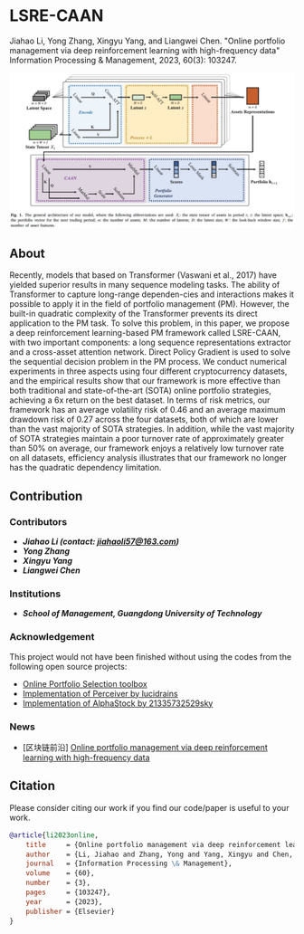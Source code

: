 # LSRE-CAAN
Jiahao Li, Yong Zhang, Xingyu Yang, and Liangwei Chen. "Online portfolio management via deep reinforcement learning with high-frequency data" Information Processing & Management, 2023, 60(3): 103247.

![image](doc/LSRE-CAAN.jpg)

## About
Recently, models that based on Transformer (Vaswani et al., 2017) have yielded superior results in many sequence modeling tasks. The ability of Transformer to capture long-range dependen-cies and interactions makes it possible to apply it in the field of portfolio management (PM). However, the built-in quadratic complexity of the Transformer prevents its direct application to the PM task. To solve this problem, in this paper, we propose a deep reinforcement learning-based PM framework called LSRE-CAAN, with two important components: a long sequence representations extractor and a cross-asset attention network. Direct Policy Gradient is used to solve the sequential decision problem in the PM process. We conduct numerical experiments in three aspects using four different cryptocurrency datasets, and the empirical results show that our framework is more effective than both traditional and state-of-the-art (SOTA) online portfolio strategies, achieving a 6x return on the best dataset. In terms of risk metrics, our framework has an average volatility risk of 0.46 and an average maximum drawdown risk of 0.27 across the four datasets, both of which are lower than the vast majority of SOTA strategies. In addition, while the vast majority of SOTA strategies maintain a poor turnover rate of approximately greater than 50% on average, our framework enjoys a relatively low turnover rate on all datasets, efficiency analysis illustrates that our framework no longer has the quadratic dependency limitation.

## Contribution

### Contributors
* ***Jiahao Li (contact: jiahaoli57@163.com)***
* ***Yong Zhang***
* ***Xingyu Yang***
* ***Liangwei Chen***

### Institutions
* ***School of Management, Guangdong University of Technology***

### Acknowledgement
This project would not have been finished without using the codes from the following open source projects:

* [Online Portfolio Selection toolbox](https://github.com/OLPS/OLPS)
* [Implementation of Perceiver by lucidrains](https://github.com/lucidrains/perceiver-pytorch)
* [Implementation of AlphaStock by 21335732529sky](https://github.com/21335732529sky/alpha_stock)

### News
* [区块链前沿] [Online portfolio management via deep reinforcement learning with high-frequency data](https://njublockchain.com/wos/view/3684141017)

## Citation
Please consider citing our work if you find our code/paper is useful to your work.
```bibtex
@article{li2023online,
    title     = {Online portfolio management via deep reinforcement learning with high-frequency data},
    author    = {Li, Jiahao and Zhang, Yong and Yang, Xingyu and Chen, Liangwei},
    journal   = {Information Processing \& Management},
    volume    = {60},
    number    = {3},
    pages     = {103247},
    year      = {2023},
    publisher = {Elsevier}
}
```
 

